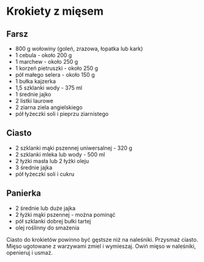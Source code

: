 # Krokiety z mięsem

## Farsz

- 800 g wołowiny (goleń, zrazowa, łopatka lub kark)
- 1 cebula - około 200 g
- 1 marchew - około 250 g
- 1 korzeń pietruszki - około 250 g
- pół małego selera - około 150 g
- 1 bułka kajzerka
- 1,5 szklanki wody - 375 ml
- 1 średnie jajko
- 2 listki laurowe
- 2 ziarna ziela angielskiego
- pół łyżeczki soli i pieprzu ziarnistego

## Ciasto

- 2 szklanki mąki pszennej uniwersalnej - 320 g
- 2 szklanki mleka lub wody - 500 ml
- 2 łyżki masła lub 2 łyżki oleju
- 3 średnie jajka
- pół łyżeczki soli i cukru

## Panierka

- 2 średnie lub duże jajka
- 2 łyżki mąki pszennej - można pominąć
- pół szklanki dobrej bułki tartej
- olej roślinny do smażenia

Ciasto do krokietów powinno być gęstsze niż na naleśniki. Przysmaż ciasto. Mięso ugotowane z warzywami zmiel i wymieszaj. Owiń mięso w naleśniki, openieruj i usmaż. 